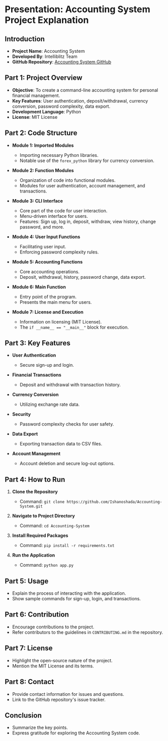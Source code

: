 # Presentation: Accounting System Project Explanation

## Introduction
- **Project Name**: Accounting System
- **Developed By**: Intelliblitz Team
- **GitHub Repository**: [Accounting System GitHub](https://github.com/Ishanoshada/Accounting-System)

## Part 1: Project Overview
- **Objective**: To create a command-line accounting system for personal financial management.
- **Key Features**: User authentication, deposit/withdrawal, currency conversion, password complexity, data export.
- **Development Language**: Python
- **License**: MIT License

## Part 2: Code Structure
- **Module 1: Imported Modules**
  - Importing necessary Python libraries.
  - Notable use of the `forex_python` library for currency conversion.

- **Module 2: Function Modules**
  - Organization of code into functional modules.
  - Modules for user authentication, account management, and transactions.

- **Module 3: CLI Interface**
  - Core part of the code for user interaction.
  - Menu-driven interface for users.
  - Features: Sign up, log in, deposit, withdraw, view history, change password, and more.

- **Module 4: User Input Functions**
  - Facilitating user input.
  - Enforcing password complexity rules.

- **Module 5: Accounting Functions**
  - Core accounting operations.
  - Deposit, withdrawal, history, password change, data export.

- **Module 6: Main Function**
  - Entry point of the program.
  - Presents the main menu for users.

- **Module 7: License and Execution**
  - Information on licensing (MIT License).
  - The `if __name__ == "__main__"` block for execution.

## Part 3: Key Features
- **User Authentication**
  - Secure sign-up and login.

- **Financial Transactions**
  - Deposit and withdrawal with transaction history.

- **Currency Conversion**
  - Utilizing exchange rate data.

- **Security**
  - Password complexity checks for user safety.

- **Data Export**
  - Exporting transaction data to CSV files.

- **Account Management**
  - Account deletion and secure log-out options.

## Part 4: How to Run
1. **Clone the Repository**
   - Command: `git clone https://github.com/Ishanoshada/Accounting-System.git`

2. **Navigate to Project Directory**
   - Command: `cd Accounting-System`

3. **Install Required Packages**
   - Command: `pip install -r requirements.txt`

4. **Run the Application**
   - Command: `python app.py`

## Part 5: Usage
- Explain the process of interacting with the application.
- Show sample commands for sign-up, login, and transactions.

## Part 6: Contribution
- Encourage contributions to the project.
- Refer contributors to the guidelines in `CONTRIBUTING.md` in the repository.

## Part 7: License
- Highlight the open-source nature of the project.
- Mention the MIT License and its terms.

## Part 8: Contact
- Provide contact information for issues and questions.
- Link to the GitHub repository's issue tracker.

## Conclusion
- Summarize the key points.
- Express gratitude for exploring the Accounting System code.

